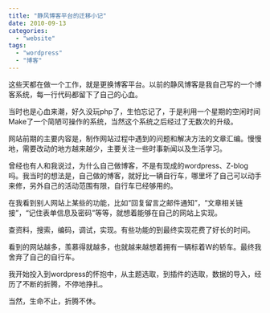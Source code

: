 ```yaml
---
title: "静风博客平台的迁移小记"
date: 2010-09-13
categories: 
  - "website"
tags: 
  - "wordpress"
  - "博客"
---
```


这些天都在做一个工作，就是更换博客平台。以前的静风博客是我自己写的一个博客系统，每一行代码都留下了自己的心血。

当时也是心血来潮，好久没玩php了，生怕忘记了，于是利用一个星期的空闲时间Make了一个简陋可操作的系统，当然这个系统之后经过了无数次的升级。

网站前期的主要内容是，制作网站过程中遇到的问题和解决方法的文章汇编。慢慢地，需要改动的地方越来越少，主要关注一些时事新闻以及生活学习。

曾经也有人和我说过，为什么自己做博客，不是有现成的wordpress、Z-blog吗。我当时的想法是，自己做的博客，就好比一辆自行车，哪里坏了自己可以动手来修，另外自己的活动范围有限，自行车已经够用的。

在我看到别人网站上某些的功能，比如“回复留言之邮件通知”，“文章相关链接”，“记住表单信息及密码”等等，就想着能够在自己的网站上实现。

查资料，搜索，编码，调试，实现。有些功能的到最终实现花费了好长的时间。

看到的网站越多，羡慕得就越多，也就越来越想着拥有一辆标着W的轿车。最终我舍弃了自己的自行车。

我开始投入到wordpress的怀抱中，从主题选取，到插件的选取，数据的导入，经历了不断的折腾，不停地挣扎。

当然，生命不止，折腾不休。
